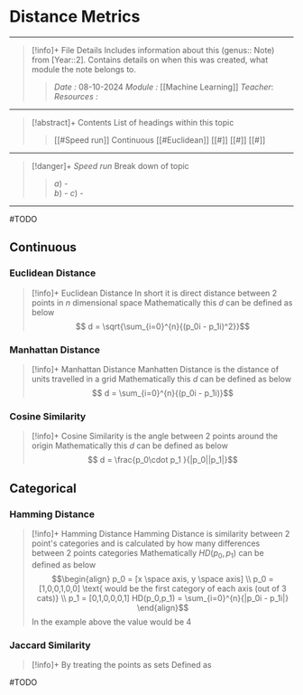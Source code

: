 # Distance Metrics
---
> [!info]+ File Details
> Includes information about this (genus:: Note) from [Year::2]. Contains details on when this was created, what module the note belongs to.
> > *Date :*  08-10-2024
> > *Module :* [[Machine Learning]]
> > *Teacher*: 
> > *Resources :*

---
> [!abstract]+ Contents
> List of headings within this topic
> > [[#Speed run]]
> Continuous 
> [[#Euclidean]]
> [[#]]
> [[#]]
> [[#]]

--- 
> [!danger]+ *Speed run*
> Break down of topic 
> > $a)$ -  
> $b)$ - 
> $c)$ - 

---

#TODO 

## Continuous
### Euclidean Distance

>[!info]+ Euclidean Distance
> In short it is direct distance between 2 points in $n$ dimensional space
> Mathematically this $d$ can be defined as below $$ d = \sqrt{\sum_{i=0}^{n}{(p_0i - p_1i)^2}}$$
### Manhattan Distance

>[!info]+ Manhattan Distance
> Manhatten Distance is the distance of units travelled in a grid
> Mathematically this $d$ can be defined as below $$ d = \sum_{i=0}^{n}{(p_0i - p_1i)}$$
### Cosine Similarity

>[!info]+ 
> Cosine Similarity is the angle between 2 points around the origin
> Mathematically this $d$ can be defined as below $$ d = \frac{p_0\cdot p_1 }{|p_0||p_1|}$$

## Categorical

### Hamming Distance

>[!info]+ Hamming Distance
> Hamming Distance is similarity between 2 point's categories and is calculated by how many differences between 2 points categories 
> Mathematically $HD(p_0,p_1)$ can be defined as below 
> $$\begin{align}  
 p_0 = [x \space axis, y \space axis] \\
 p_0 = [1,0,0,1,0,0] \text{ would be the first category of each axis (out of 3 cats)} \\
 p_1 = [0,1,0,0,0,1]
> HD(p_0,p_1) = \sum_{i=0}^{n}{|p_0i - p_1i|}
> \end{align}$$ 
> In the example above the value would be 4 





### Jaccard Similarity

>[!info]+ 
> By treating the points as sets
> Defined as $$ $$

#TODO 